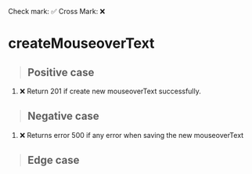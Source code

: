 Check mark: ✅
Cross Mark: ❌

# createMouseoverText

> ## Positive case
1. ❌ Return 201 if create new mouseoverText successfully.

> ## Negative case
1. ❌ Returns error 500 if any error when saving the new mouseoverText
> ## Edge case